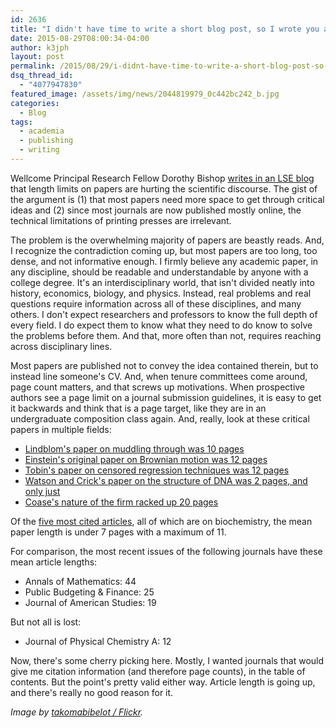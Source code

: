 ```yaml
---
id: 2636
title: "I didn't have time to write a short blog post, so I wrote you a long one"
date: 2015-08-29T08:00:34-04:00
author: k3jph
layout: post
permalink: /2015/08/29/i-didnt-have-time-to-write-a-short-blog-post-so-i-wrote-you-a-long-one/
dsq_thread_id:
  - "4077947830"
featured_image: /assets/img/news/2044819979_0c442bc242_b.jpg
categories:
  - Blog
tags:
  - academia
  - publishing
  - writing
---
```

Wellcome Principal Research Fellow Dorothy Bishop [writes in an LSE blog](http://blogs.lse.ac.uk/impactofsocialsciences/2015/05/06/how-long-does-a-scientific-paper-need-to-be/) that length limits on papers are hurting the scientific discourse.  The gist of the argument is (1) that most papers need more space to get through critical ideas and (2) since most journals are now published mostly online, the technical limitations of printing presses are irrelevant.

The problem is the overwhelming majority of papers are beastly reads.  And, I recognize the contradiction coming up, but most papers are too long, too dense, and not informative enough.  I firmly believe any academic paper, in any discipline, should be readable and understandable by anyone with a college degree.  It's an interdisciplinary world, that isn't divided neatly into history, economics, biology, and physics.  Instead, real problems and real questions require information across all of these disciplines, and many others.  I don't expect researchers and professors to know the full depth of every field.  I do expect them to know what they need to do know to solve the problems before them.  And that, more often than not, requires reaching across disciplinary lines.

Most papers are published not to convey the idea contained therein, but to instead line someone's CV.  And, when tenure committees come around, page count matters, and that screws up motivations.  When prospective authors see a page limit on a journal submission guidelines, it is easy to get it backwards and think that is a page target, like they are in an undergraduate composition class again.  And, really, look at these critical papers in multiple fields:

* [Lindblom's paper on muddling through was 10 pages](http://www.jstor.org/stable/973677?seq=1#page_scan_tab_contents)
* [Einstein's original paper on Brownian motion was 12 pages](http://users.physik.fu-berlin.de/~kleinert/files/eins_brownd.pdf)
* [Tobin's paper on censored regression techniques was 12 pages](https://www.jstor.org/stable/1907382)
* [Watson and Crick's paper on the structure of DNA was 2 pages, and only just](http://www.nature.com/nature/dna50/watsoncrick.pdf)
* [Coase's nature of the firm racked up 20 pages](http://onlinelibrary.wiley.com/doi/10.1111/j.1468-0335.1937.tb00002.x/full)

Of the [five most cited articles](http://io9.com/what-are-the-most-cited-research-papers-of-all-time-1652707091), all of which are on biochemistry, the mean paper length is under 7 pages with a maximum of 11.

For comparison, the most recent issues of the following journals have these mean article lengths:

* Annals of Mathematics: 44
* Public Budgeting & Finance: 25
* Journal of American Studies: 19

But not all is lost:

* Journal of Physical Chemistry A: 12

Now, there's some cherry picking here.  Mostly, I wanted journals that would give me citation information (and therefore page counts), in the table of contents.  But the point's pretty valid either way.  Article length is going up, and there's really no good reason for it.

_Image by [takomabibelot / Flickr](https://www.flickr.com/photos/takomabibelot/2044819979/)._
